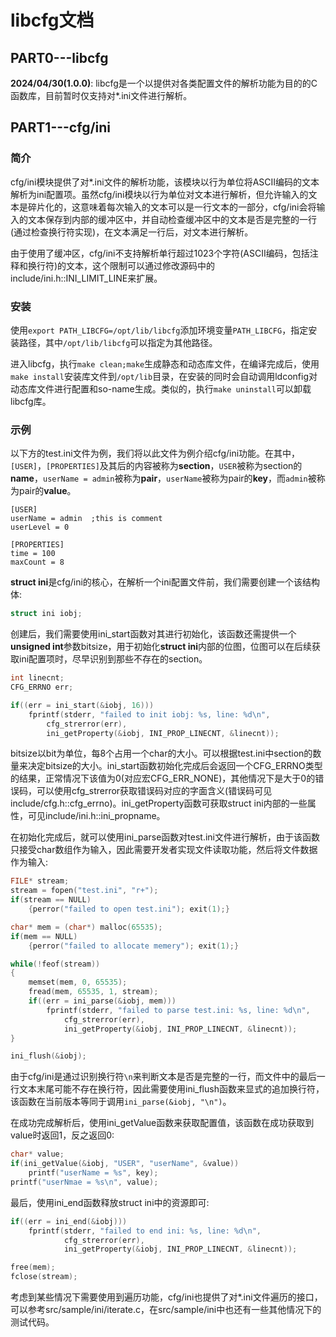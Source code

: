 # libcfg文档

## PART0---libcfg

**2024/04/30(1.0.0)**: libcfg是一个以提供对各类配置文件的解析功能为目的的C函数库，目前暂时仅支持对*.ini文件进行解析。



## PART1---cfg/ini

### 简介

cfg/ini模块提供了对*.ini文件的解析功能，该模块以行为单位将ASCII编码的文本解析为ini配置项。虽然cfg/ini模块以行为单位对文本进行解析，但允许输入的文本是碎片化的，这意味着每次输入的文本可以是一行文本的一部分，cfg/ini会将输入的文本保存到内部的缓冲区中，并自动检查缓冲区中的文本是否是完整的一行(通过检查换行符实现)，在文本满足一行后，对文本进行解析。

由于使用了缓冲区，cfg/ini不支持解析单行超过1023个字符(ASCII编码，包括注释和换行符)的文本，这个限制可以通过修改源码中的include/ini.h::INI_LIMIT_LINE来扩展。

### 安装

使用`export PATH_LIBCFG=/opt/lib/libcfg`添加环境变量`PATH_LIBCFG`，指定安装路径，其中`/opt/lib/libcfg`可以指定为其他路径。

进入libcfg，执行`make clean;make`生成静态和动态库文件，在编译完成后，使用`make install`安装库文件到`/opt/lib`目录，在安装的同时会自动调用ldconfig对动态库文件进行配置和so-name生成。类似的，执行`make uninstall`可以卸载libcfg库。

### 示例

以下方的test.ini文件为例，我们将以此文件为例介绍cfg/ini功能。在其中，`[USER]`，`[PROPERTIES]`及其后的内容被称为**section**，`USER`被称为section的**name**，`userName = admin`被称为**pair**，`userName`被称为pair的**key**，而`admin`被称为pair的**value**。

```
[USER]
userName = admin  ;this is comment
userLevel = 0

[PROPERTIES]
time = 100
maxCount = 8
```

**struct ini**是cfg/ini的核心，在解析一个ini配置文件前，我们需要创建一个该结构体:

```c
struct ini iobj;
```

创建后，我们需要使用ini_start函数对其进行初始化，该函数还需提供一个**unsigned int**参数bitsize，用于初始化**struct ini**内部的位图，位图可以在后续获取ini配置项时，尽早识别到那些不存在的section。

```c
int linecnt;
CFG_ERRNO err;

if((err = ini_start(&iobj, 16))) 
	fprintf(stderr, "failed to init iobj: %s, line: %d\n", 
		cfg_strerror(err), 
		ini_getProperty(&iobj, INI_PROP_LINECNT, &linecnt));
```

bitsize以bit为单位，每8个占用一个char的大小。可以根据test.ini中section的数量来决定bitsize的大小。ini_start函数初始化完成后会返回一个CFG_ERRNO类型的结果，正常情况下该值为0(对应宏CFG_ERR_NONE)，其他情况下是大于0的错误码，可以使用cfg_strerror获取错误码对应的字面含义(错误码可见include/cfg.h::cfg_errno)。ini_getProperty函数可获取struct ini内部的一些属性，可见include/ini.h::ini_propname。

在初始化完成后，就可以使用ini_parse函数对test.ini文件进行解析，由于该函数只接受char数组作为输入，因此需要开发者实现文件读取功能，然后将文件数据作为输入:

```c
FILE* stream;
stream = fopen("test.ini", "r+");
if(stream == NULL) 
	{perror("failed to open test.ini"); exit(1);}

char* mem = (char*) malloc(65535);
if(mem == NULL) 
	{perror("failed to allocate memery"); exit(1);}

while(!feof(stream))
{
    memset(mem, 0, 65535);
    fread(mem, 65535, 1, stream);
    if((err = ini_parse(&iobj, mem)))
    	fprintf(stderr, "failed to parse test.ini: %s, line: %d\n", 
			cfg_strerror(err), 
			ini_getProperty(&iobj, INI_PROP_LINECNT, &linecnt));
}

ini_flush(&iobj);
```

由于cfg/ini是通过识别换行符`\n`来判断文本是否是完整的一行，而文件中的最后一行文本末尾可能不存在换行符，因此需要使用ini_flush函数来显式的追加换行符，该函数在当前版本等同于调用`ini_parse(&iobj, "\n")`。

在成功完成解析后，使用ini_getValue函数来获取配置值，该函数在成功获取到value时返回1，反之返回0:

```c
char* value;
if(ini_getValue(&iobj, "USER", "userName", &value))
	printf("userName = %s", key);
printf("userNmae = %s\n", value);
```

最后，使用ini_end函数释放struct ini中的资源即可:

```c
if((err = ini_end(&iobj)))
	fprintf(stderr, "failed to end ini: %s, line: %d\n", 
			cfg_strerror(err), 
			ini_getProperty(&iobj, INI_PROP_LINECNT, &linecnt));

free(mem);
fclose(stream);
```

考虑到某些情况下需要使用到遍历功能，cfg/ini也提供了对*.ini文件遍历的接口，可以参考src/sample/ini/iterate.c，在src/sample/ini中也还有一些其他情况下的测试代码。





